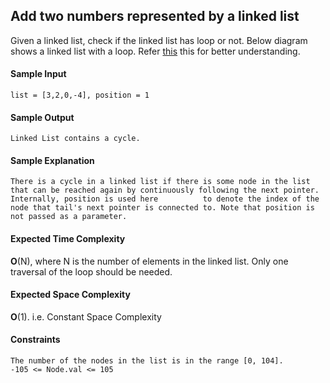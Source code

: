 ## **Add two numbers represented by a linked list**

Given a linked list, check if the linked list has loop or not. Below diagram shows a linked list with a loop.
Refer [this](https://i0.wp.com/www.dineshonjava.com/wp-content/uploads/2018/09/Linked-List-Loop.png?resize=530%2C207&ssl=1) this for better understanding. 

#### **Sample Input**
	list = [3,2,0,-4], position = 1

#### **Sample Output**
	Linked List contains a cycle.

#### **Sample Explanation**
	There is a cycle in a linked list if there is some node in the list that can be reached again by continuously following the next pointer. Internally, position is used here  	     to denote the index of the node that tail's next pointer is connected to. Note that position is not passed as a parameter.


#### **Expected Time Complexity**
__O__(N), where N is the number of elements in the linked list. Only one traversal of the loop should be needed.


#### **Expected Space Complexity**
__O__(1). i.e. Constant Space Complexity

#### **Constraints**
	The number of the nodes in the list is in the range [0, 104].
	-105 <= Node.val <= 105
